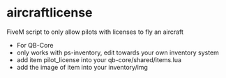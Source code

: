 # aircraftlicense
 FiveM script to only allow pilots with licenses to fly an aircraft
- For QB-Core 
- only works with ps-inventory, edit towards your own inventory system
- add item pilot_license into your qb-core/shared/items.lua
- add the image of item into your inventory/img
